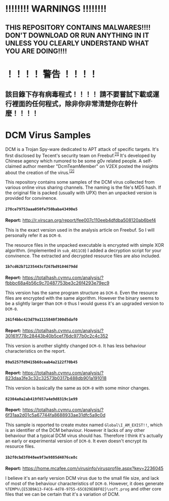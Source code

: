 # **!!!!!!!! WARNINGS !!!!!!!!**

## **THIS REPOSITORY CONTAINS MALWARES!!!! DON'T DOWNLOAD OR RUN ANYTHING IN IT UNLESS YOU CLEARLY UNDERSTAND WHAT YOU ARE DOING!!!!**

# **！！！！ 警告 ！！！！**

## **該目錄下存有病毒程式！！！！ 請不要嘗試下載或運行裡面的任何程式，除非你非常清楚你在幹什麼！！！！**

# DCM Virus Samples

DCM is a Trojan Spy-ware dedicated to APT attack of specific targets.
It's first disclosed by Tecent's security team on Freebuf.<sup>[\[1\]][1]</sup>
It's developed by Chinese agency which rumored to be some g0v related
people. A self-claimed author member "DcmTeamMember" on V2EX posted
the insights about the creation of the virus.<sup>[\[2\]][2]</sup>

This repository contains some samples of the DCM virus collected from
various online virus sharing channels. The naming is the file's MD5
hash. If the original file is packed (usually with UPX) then an unpacked
version is provided for convinence.

#### `278ce79753aaa050fe750baba43490e5`

**Report:** http://r.virscan.org/report/fee007c110eeb4dfdba508120ab6bef4

This is the exact version used in the analysis article on Freebuf. So
I will personally refer it as `DCM-0`.

The resource files in the unpacked executable is encrypted with simple
XOR algorithm. (implemented in `sub_4011C0`) I added a decryption
script for your convinence. The extracted and decrypted resource files
are also included.

#### `1b7cd62b71235443cf267bd9104679dd`

**Report:** https://totalhash.cymru.com/analysis/?fbbbc68a4b56c9c70487753be3c26f4293e79ec9

This version has the same program structure as `DCM-0`. Even the
resource files are encrypted with the same algorithm. However the binary
seems to be a slightly larger than `DCM-0` thus I would guess it's an
upgraded version to `DCM-0`.

#### `261f4bbc423d79a1115840f300d5daf0`

**Report:** https://totalhash.cymru.com/analysis/?30161f778c28443b40b5cef76dc977b0c2c4c352

This version is another slightly changed `DCM-0`. It has less behaviour
characteristics on the report.

#### `89a5257fd9415b68ceab4a2122f70b45`

**Report:** https://totalhash.cymru.com/analysis/?823daa3fe3c32c32573b0317b488db901a191018

This version is basically the same as `DCM-0` with some minor changes.

#### `82304a0a2ab419f657a4e9d8319c1e99`

**Report:** https://totalhash.cymru.com/analysis/?6f31aa2d01c5a67744fa8688933ae31dfc5a9c0d

This sample is reported to create mutex named `Global\I_AM_EXIST!!`,
which is an identifier of the DCM behaviour. However it lacks of any
other behaviour that a typical DCM virus should has. Therefore I think
it's actually an early or experimental version of `DCM-0`. It even doesn't
encrypt its resource files.

#### `1b2f0cbd3f048ee9f3e9885d4076ce8c`

**Report:** https://home.mcafee.com/virusinfo/virusprofile.aspx?key=2236045

I believe it's an early version DCM virus due to the small file size,
and lack of most of the behaviour characteristics of `DCM-0`. However,
it does generate `%TEMP%\{E53B9A13-F4C6-4d78-9755-65C029E88F02}\soft.prog`
and other core files that we can be certain that it's a variation of DCM.

[1]: http://www.freebuf.com/articles/system/101447.html
[2]: https://www.v2ex.com/t/271590

